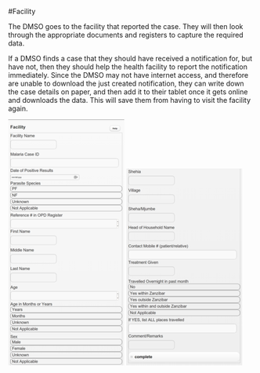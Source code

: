 #Facility

The DMSO goes to the facility that reported the case. They will then look through the appropriate documents and registers to capture the required data.

If a DMSO finds a case that they should have received a notification for, but have not, then they should help the health facility to report the notification immediately. Since the DMSO may not have internet access, and therefore are unable to download the just created notification, they can write down the case details on paper, and then add it to their tablet once it gets online and downloads the data. This will save them from having to visit the facility again.


![](Facility1.png)
![](Facility2.png)
